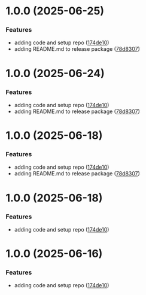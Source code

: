 # 1.0.0 (2025-06-25)


### Features

* adding code and setup repo ([174de10](https://github.com/intel/intel-ui-icons/commit/174de10d14ada1e45a69228b25685f0002c2bed8))
* adding README.md to release package ([78d8307](https://github.com/intel/intel-ui-icons/commit/78d8307707095811569196c6d2ec234696df99d6))

# 1.0.0 (2025-06-24)


### Features

* adding code and setup repo ([174de10](https://github.com/intel/intel-ui-icons/commit/174de10d14ada1e45a69228b25685f0002c2bed8))
* adding README.md to release package ([78d8307](https://github.com/intel/intel-ui-icons/commit/78d8307707095811569196c6d2ec234696df99d6))

# 1.0.0 (2025-06-18)


### Features

* adding code and setup repo ([174de10](https://github.com/intel/intel-ui-icons/commit/174de10d14ada1e45a69228b25685f0002c2bed8))
* adding README.md to release package ([78d8307](https://github.com/intel/intel-ui-icons/commit/78d8307707095811569196c6d2ec234696df99d6))

# 1.0.0 (2025-06-18)


### Features

* adding code and setup repo ([174de10](https://github.com/intel/intel-ui-icons/commit/174de10d14ada1e45a69228b25685f0002c2bed8))

# 1.0.0 (2025-06-16)


### Features

* adding code and setup repo ([174de10](https://github.com/intel/intel-ui-icons/commit/174de10d14ada1e45a69228b25685f0002c2bed8))
